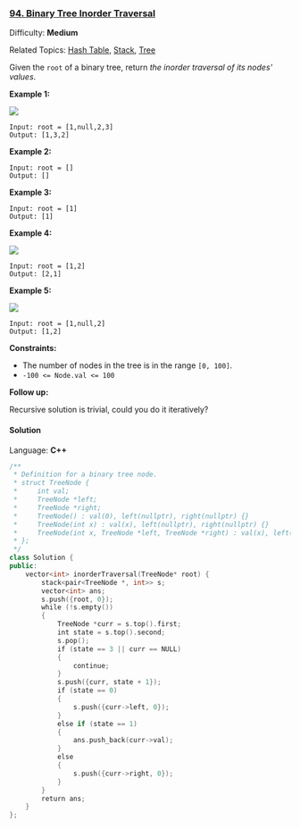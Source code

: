 ### [94\. Binary Tree Inorder Traversal](https://leetcode.com/problems/binary-tree-inorder-traversal/)

Difficulty: **Medium**

Related Topics: [Hash Table](https://leetcode.com/tag/hash-table/), [Stack](https://leetcode.com/tag/stack/), [Tree](https://leetcode.com/tag/tree/)

Given the `root` of a binary tree, return _the inorder traversal of its nodes' values_.

**Example 1:**

![](https://assets.leetcode.com/uploads/2020/09/15/inorder_1.jpg)

```
Input: root = [1,null,2,3]
Output: [1,3,2]
```

**Example 2:**

```
Input: root = []
Output: []
```

**Example 3:**

```
Input: root = [1]
Output: [1]
```

**Example 4:**

![](https://assets.leetcode.com/uploads/2020/09/15/inorder_5.jpg)

```
Input: root = [1,2]
Output: [2,1]
```

**Example 5:**

![](https://assets.leetcode.com/uploads/2020/09/15/inorder_4.jpg)

```
Input: root = [1,null,2]
Output: [1,2]
```

**Constraints:**

- The number of nodes in the tree is in the range `[0, 100]`.
- `-100 <= Node.val <= 100`

**Follow up:**

Recursive solution is trivial, could you do it iteratively?

#### Solution

Language: **C++**

```c++
/**
 * Definition for a binary tree node.
 * struct TreeNode {
 *     int val;
 *     TreeNode *left;
 *     TreeNode *right;
 *     TreeNode() : val(0), left(nullptr), right(nullptr) {}
 *     TreeNode(int x) : val(x), left(nullptr), right(nullptr) {}
 *     TreeNode(int x, TreeNode *left, TreeNode *right) : val(x), left(left), right(right) {}
 * };
 */
class Solution {
public:
    vector<int> inorderTraversal(TreeNode* root) {
        stack<pair<TreeNode *, int>> s;
        vector<int> ans;
        s.push({root, 0});
        while (!s.empty())
        {
            TreeNode *curr = s.top().first;
            int state = s.top().second;
            s.pop();
            if (state == 3 || curr == NULL)
            {
                continue;
            }
            s.push({curr, state + 1});
            if (state == 0)
            {
                s.push({curr->left, 0});
            }
            else if (state == 1)
            {
                ans.push_back(curr->val);
            }
            else
            {
                s.push({curr->right, 0});
            }
        }
        return ans;
    }
};
```
